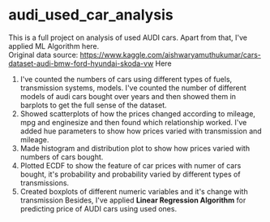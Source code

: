 # audi_used_car_analysis

This is a full project on analysis of used AUDI cars. Apart from that, I've applied ML Algorithm here. <br>
Original data source: https://www.kaggle.com/aishwaryamuthukumar/cars-dataset-audi-bmw-ford-hyundai-skoda-vw
Here

1. I've counted the numbers of cars using different types of fuels, transmission systems, models. I've counted the number of different models of audi cars bought over years and then showed them in barplots to get the full sense of the dataset.
2. Showed scatterplots of how the prices changed according to mileage, mpg and enginesize and then found which relationship worked. I've added hue parameters to show how prices varied with transmission and mileage.
3. Made histogram and distribution plot to show how prices varied with numbers of cars bought.
4. Plotted ECDF to show the feature of car prices with numer of cars bought, it's probability and probability varied by different types of transmissions.
5. Created boxplots of different numeric variables and it's change with transmission
Besides, I've applied **Linear Regression Algorithm** for predicting price of AUDI cars using used ones.
